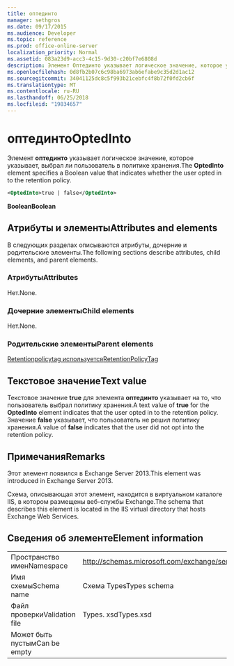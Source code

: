 ```yaml
---
title: оптединто
manager: sethgros
ms.date: 09/17/2015
ms.audience: Developer
ms.topic: reference
ms.prod: office-online-server
localization_priority: Normal
ms.assetid: 083a23d9-acc3-4c15-9d30-c20bf7e6808d
description: Элемент Оптединто указывает логическое значение, которое указывает, выбрал ли пользователь в политике хранения.
ms.openlocfilehash: 0d8fb2b07c6c98ba6973ab6efabe9c35d2d1ac12
ms.sourcegitcommit: 34041125dc8c5f993b21cebfc4f8b72f0fd2cb6f
ms.translationtype: MT
ms.contentlocale: ru-RU
ms.lasthandoff: 06/25/2018
ms.locfileid: "19834657"
---
```

# <a name="optedinto"></a><span data-ttu-id="c8351-103">оптединто</span><span class="sxs-lookup"><span data-stu-id="c8351-103">OptedInto</span></span>

<span data-ttu-id="c8351-104">Элемент **оптединто** указывает логическое значение, которое указывает, выбрал ли пользователь в политике хранения.</span><span class="sxs-lookup"><span data-stu-id="c8351-104">The **OptedInto** element specifies a Boolean value that indicates whether the user opted in to the retention policy.</span></span> 
  
```XML
<OptedInto>true | false</OptedInto>
```

 <span data-ttu-id="c8351-105">**Boolean**</span><span class="sxs-lookup"><span data-stu-id="c8351-105">**Boolean**</span></span>
## <a name="attributes-and-elements"></a><span data-ttu-id="c8351-106">Атрибуты и элементы</span><span class="sxs-lookup"><span data-stu-id="c8351-106">Attributes and elements</span></span>

<span data-ttu-id="c8351-107">В следующих разделах описываются атрибуты, дочерние и родительские элементы.</span><span class="sxs-lookup"><span data-stu-id="c8351-107">The following sections describe attributes, child elements, and parent elements.</span></span>
  
### <a name="attributes"></a><span data-ttu-id="c8351-108">Атрибуты</span><span class="sxs-lookup"><span data-stu-id="c8351-108">Attributes</span></span>

<span data-ttu-id="c8351-109">Нет.</span><span class="sxs-lookup"><span data-stu-id="c8351-109">None.</span></span>
  
### <a name="child-elements"></a><span data-ttu-id="c8351-110">Дочерние элементы</span><span class="sxs-lookup"><span data-stu-id="c8351-110">Child elements</span></span>

<span data-ttu-id="c8351-111">Нет.</span><span class="sxs-lookup"><span data-stu-id="c8351-111">None.</span></span>
  
### <a name="parent-elements"></a><span data-ttu-id="c8351-112">Родительские элементы</span><span class="sxs-lookup"><span data-stu-id="c8351-112">Parent elements</span></span>

[<span data-ttu-id="c8351-113">Retentionpolicytag используется</span><span class="sxs-lookup"><span data-stu-id="c8351-113">RetentionPolicyTag</span></span>](retentionpolicytag.md)
  
## <a name="text-value"></a><span data-ttu-id="c8351-114">Текстовое значение</span><span class="sxs-lookup"><span data-stu-id="c8351-114">Text value</span></span>

<span data-ttu-id="c8351-115">Текстовое значение **true** для элемента **оптединто** указывает на то, что пользователь выбрал политику хранения.</span><span class="sxs-lookup"><span data-stu-id="c8351-115">A text value of **true** for the **OptedInto** element indicates that the user opted in to the retention policy.</span></span> <span data-ttu-id="c8351-116">Значение **false** указывает, что пользователь не решил политику хранения.</span><span class="sxs-lookup"><span data-stu-id="c8351-116">A value of **false** indicates that the user did not opt into the retention policy.</span></span> 
  
## <a name="remarks"></a><span data-ttu-id="c8351-117">Примечания</span><span class="sxs-lookup"><span data-stu-id="c8351-117">Remarks</span></span>

<span data-ttu-id="c8351-118">Этот элемент появился в Exchange Server 2013.</span><span class="sxs-lookup"><span data-stu-id="c8351-118">This element was introduced in Exchange Server 2013.</span></span>
  
<span data-ttu-id="c8351-119">Схема, описывающая этот элемент, находится в виртуальном каталоге IIS, в котором размещены веб-службы Exchange.</span><span class="sxs-lookup"><span data-stu-id="c8351-119">The schema that describes this element is located in the IIS virtual directory that hosts Exchange Web Services.</span></span>
  
## <a name="element-information"></a><span data-ttu-id="c8351-120">Сведения об элементе</span><span class="sxs-lookup"><span data-stu-id="c8351-120">Element information</span></span>

|||
|:-----|:-----|
|<span data-ttu-id="c8351-121">Пространство имен</span><span class="sxs-lookup"><span data-stu-id="c8351-121">Namespace</span></span>  <br/> |http://schemas.microsoft.com/exchange/services/2006/types  <br/> |
|<span data-ttu-id="c8351-122">Имя схемы</span><span class="sxs-lookup"><span data-stu-id="c8351-122">Schema name</span></span>  <br/> |<span data-ttu-id="c8351-123">Схема Types</span><span class="sxs-lookup"><span data-stu-id="c8351-123">Types schema</span></span>  <br/> |
|<span data-ttu-id="c8351-124">Файл проверки</span><span class="sxs-lookup"><span data-stu-id="c8351-124">Validation file</span></span>  <br/> |<span data-ttu-id="c8351-125">Types. xsd</span><span class="sxs-lookup"><span data-stu-id="c8351-125">Types.xsd</span></span>  <br/> |
|<span data-ttu-id="c8351-126">Может быть пустым</span><span class="sxs-lookup"><span data-stu-id="c8351-126">Can be empty</span></span>  <br/> ||
   

